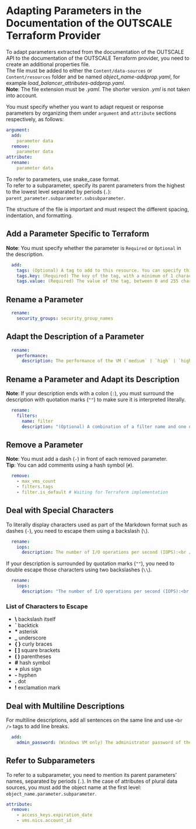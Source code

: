 # Adapting Parameters in the Documentation of the OUTSCALE Terraform Provider

To adapt parameters extracted from the documentation of the OUTSCALE API to the documentation of the OUTSCALE Terraform provider, you need to create an additional properties file.  
The file must be added to either the `Content/data-sources` or `Content/resources` folder and be named *object_name-addprop.yaml*, for example *load_balancer_attributes-addprop.yaml*.  
**Note**: The file extension must be *.yaml*. The shorter version *.yml* is not taken into account.  

You must specify whether you want to adapt request or response parameters by organizing them under `argument` and `attribute` sections respectively, as follows:  
```yaml
argument:
  add:
    parameter data
  remove:
    parameter data
attribute:
  rename:
    parameter data
```

To refer to parameters, use snake_case format.  
To refer to a subparameter, specify its parent parameters from the highest to the lowest level separated by periods (`.`): `parent_parameter.subparameter.subsubparameter`.

The structure of the file is important and must respect the different spacing, indentation, and formatting.


## Add a Parameter Specific to Terraform

**Note**: You must specify whether the parameter is `Required` or `Optional` in the description.

```yaml
  add:
    tags: (Optional) A tag to add to this resource. You can specify this argument several times.
    tags.key: (Required) The key of the tag, with a minimum of 1 character.
    tags.value: (Required) The value of the tag, between 0 and 255 characters.
```
## Rename a Parameter

```yaml
  rename:
    security_groups: security_group_names
```


## Adapt the Description of a Parameter

```yaml
  rename:
    performance:
      description: The performance of the VM (`medium` | `high` | `highest`). Updating this parameter will trigger a stop/start of the VM.
```

## Rename a Parameter and Adapt its Description

**Note**: If your description ends with a colon (`:`), you must surround the description with quotation marks (`""`) to make sure it is interpreted literally.

```yaml
  rename:
    filters:
      name: filter
      description: "(Optional) A combination of a filter name and one or more filter values. You can specify this argument for as many filter names as you need. The filter name can be any of the following:"
```
## Remove a Parameter

**Note**: You must add a dash (`-`) in front of each removed parameter.  
**Tip**: You can add comments using a hash symbol (`#`).

```yaml
  remove:
    - max_vms_count
    - filters.tags
    - filter.is_default # Waiting for Terraform implementation
```

## Deal with Special Characters

To literally display characters used as part of the Markdown format such as dashes (`-`), you need to escape them using a backslash (`\`).

```yaml
  rename:
    iops:
      description: The number of I/O operations per second (IOPS):<br /> \- For `io1` volumes, the number of provisioned IOPS.<br /> \- For `gp2` volumes, the baseline performance of the volume.
```

If your description is surrounded by quotation marks (`""`), you need to double escape those characters using two backslashes (`\\`).

```yaml
  rename:
    iops:
      description: "The number of I/O operations per second (IOPS):<br /> \\- For `io1` volumes, the number of provisioned IOPS.<br /> \\- For `gp2` volumes, the baseline performance of the volume."
```

### List of Characters to Escape

* **\\** backslash itself
* **\`** backtick
* **\*** asterisk
* **\_** underscore
* **\{ \}** curly braces
* **\[ \]** square brackets
* **\( \)** parentheses
* **\#** hash symbol
* **\+** plus sign
* **\-** hyphen
* **\.** dot
* **\!** exclamation mark

## Deal with Multiline Descriptions

For multiline descriptions, add all sentences on the same line and use `<br />` tags to add line breaks.

```yaml
  add:
    admin_password: (Windows VM only) The administrator password of the VM. This password is encrypted with the keypair you specified when launching the VM and encoded in Base64. You need to wait about 10 minutes after launching the VM to be able to retrieve this password.<br />If `get_admin_password` is false or not specified, the VM resource is created without the `admin_password` attribute. Once `admin_password` is available, it will appear in the Terraform state after the next **refresh** or **apply** command.<br />If `get_admin_password` is true, the VM resource itself is not considered created until the `admin_password` attribute is available.<br />Note also that after the first reboot of the VM, this attribute can no longer be retrieved. For more information on how to use this password to connect to the VM, see [Accessing a Windows VM](https://docs.outscale.com/en/userguide/Accessing-a-Windows-VM.html).
```
## Refer to Subparameters

To refer to a subparameter, you need to mention its parent parameters' names, separated by periods (`.`). In the case of attributes of plural data sources, you must add the object name at the first level: `object_name.parameter.subparameter`.

```yaml
attribute:
  remove:
    - access_keys.expiration_date
    - vms.nics.account_id
```
